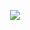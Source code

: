 <p align="center">
  <img src="https://user-images.githubusercontent.com/96204940/218209238-2255c5e6-ae12-4c39-bee3-95847033be2c.png"/>
</p>
